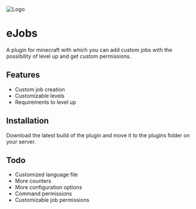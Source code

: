 
![Logo](https://i.imgur.com/9G5ZZwq.png)

# eJobs
A plugin for minecraft with which you can add custom jobs
with the possibility of level up and get custom permissions.

## Features
- Custom job creation
- Customizable levels
- Requirements to level up

## Installation
Download the latest build of the plugin and move it to the plugins folder on your server.

## Todo
- Customized language file
- More counters
- More configuration options
- Command permissions
- Customizable job permissions